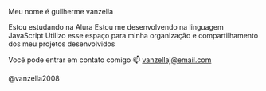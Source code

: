 Meu nome é guilherme vanzella

Estou estudando na Alura
Estou me desenvolvendo na linguagem JavaScript
Utilizo esse espaço para minha organização e compartilhamento dos meu projetos desenvolvidos

Você pode entrar em contato comigo 📫
vanzellaj@email.com

@vanzella2008
